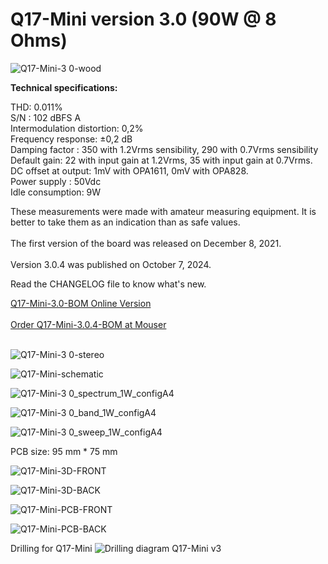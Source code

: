 # Q17-Mini version 3.0 (90W @ 8 Ohms)</b><br>

![Q17-Mini-3 0-wood](https://github.com/stefaweb/Q17-Amplifier/assets/12907102/68a157e1-7c4c-4b81-8558-91945bf384a3)

<b>Technical specifications:</b>

THD: 0.011%<br>
S/N : 102 dBFS A<br>
Intermodulation distortion: 0,2%<br>
Frequency response: ±0,2 dB<br>
Damping factor : 350 with 1.2Vrms sensibility, 290 with 0.7Vrms sensibility<br>
Default gain: 22 with input gain at 1.2Vrms, 35 with input gain at 0.7Vrms.<br>
DC offset at output: 1mV with OPA1611, 0mV with OPA828.<br>
Power supply : 50Vdc<br>
Idle consumption: 9W

These measurements were made with amateur measuring equipment. It is better to take them as an indication than as safe values. 
<br>
<br>
The first version of the board was released on December 8, 2021.
<br>
<br>
Version 3.0.4 was published on October 7, 2024.

Read the CHANGELOG file to know what's new.

<a href="https://audio.cyberkata.org/Q17-Mini-3.0-BOM.html">Q17-Mini-3.0-BOM Online Version</a>
<br>
<br>
<a href="https://www.mouser.fr/ProjectManager/ProjectDetail.aspx?AccessID=dd2b71abab">Order Q17-Mini-3.0.4-BOM at Mouser</a><br> 
<br>

![Q17-Mini-3 0-stereo](https://github.com/stefaweb/Q17-Amplifier/assets/12907102/6ebd8f31-758f-45a4-9b8a-f3d3397181cd)

![Q17-Mini-schematic](https://github.com/user-attachments/assets/dad67191-b7d5-45c5-8934-e7b9af6889f9)

![Q17-Mini-3 0_spectrum_1W_configA4](https://github.com/user-attachments/assets/1b353e3d-afee-4571-adf5-3f06a2b801e4)

![Q17-Mini-3 0_band_1W_configA4](https://github.com/user-attachments/assets/2b5c92a0-c140-4f9d-8435-886a883331b1)

![Q17-Mini-3 0_sweep_1W_configA4](https://github.com/user-attachments/assets/7ae4ac14-7593-4dd4-a049-7a254f943409)

PCB size: 95 mm * 75 mm

![Q17-Mini-3D-FRONT](https://github.com/user-attachments/assets/9b19763b-4e7e-4e71-8ad4-fd29a436c59d)

![Q17-Mini-3D-BACK](https://github.com/user-attachments/assets/24c6fa90-3f6a-40e8-abbc-7dc471d6af1e)

![Q17-Mini-PCB-FRONT](https://github.com/user-attachments/assets/13a50873-2284-4ac9-8d33-eaee061d68ae)

![Q17-Mini-PCB-BACK](https://github.com/user-attachments/assets/06b4eb5b-596e-474f-af33-c443233b57d5)

Drilling for Q17-Mini
![Drilling diagram Q17-Mini v3](https://github.com/user-attachments/assets/5f83658a-898b-4e74-b1a0-8d4a3226192d)







